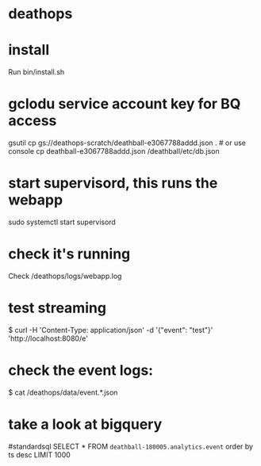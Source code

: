# deathops

# install
Run bin/install.sh

# gclodu service account key for BQ access
gsutil cp gs://deathops-scratch/deathball-e3067788addd.json .  # or use console
cp deathball-e3067788addd.json /deathball/etc/db.json

# start supervisord, this runs the webapp
sudo systemctl start supervisord

# check it's running
Check /deathops/logs/webapp.log

# test streaming
$ curl -H 'Content-Type: application/json' -d '{"event": "test"}' 'http://localhost:8080/e'

# check the event logs:
$ cat /deathops/data/event.*.json

# take a look at bigquery
#standardsql
SELECT * FROM `deathball-180005.analytics.event`
order by ts desc
LIMIT 1000
